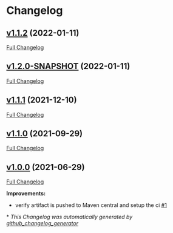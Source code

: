 # Changelog

## [v1.1.2](https://github.com/NASA-PDS/pds-registry-common/tree/v1.1.2) (2022-01-11)

[Full Changelog](https://github.com/NASA-PDS/pds-registry-common/compare/v1.2.0-SNAPSHOT...v1.1.2)

## [v1.2.0-SNAPSHOT](https://github.com/NASA-PDS/pds-registry-common/tree/v1.2.0-SNAPSHOT) (2022-01-11)

[Full Changelog](https://github.com/NASA-PDS/pds-registry-common/compare/v1.1.1...v1.2.0-SNAPSHOT)

## [v1.1.1](https://github.com/NASA-PDS/pds-registry-common/tree/v1.1.1) (2021-12-10)

[Full Changelog](https://github.com/NASA-PDS/pds-registry-common/compare/v1.1.0...v1.1.1)

## [v1.1.0](https://github.com/NASA-PDS/pds-registry-common/tree/v1.1.0) (2021-09-29)

[Full Changelog](https://github.com/NASA-PDS/pds-registry-common/compare/v1.0.0...v1.1.0)

## [v1.0.0](https://github.com/NASA-PDS/pds-registry-common/tree/v1.0.0) (2021-06-29)

[Full Changelog](https://github.com/NASA-PDS/pds-registry-common/compare/cdda44b7ee3c3c9ded4c11a60dabc7fe36dffc90...v1.0.0)

**Improvements:**

- verify artifact is pushed to Maven central and setup the ci [\#1](https://github.com/NASA-PDS/pds-registry-common/issues/1)



\* *This Changelog was automatically generated by [github_changelog_generator](https://github.com/github-changelog-generator/github-changelog-generator)*
